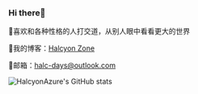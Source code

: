 ### Hi there👋

🤳喜欢和各种性格的人打交道，从别人眼中看看更大的世界

👀我的博客：[Halcyon Zone](https://halc.top)

📧邮箱：halc-days@outlook.com

![HalcyonAzure's GitHub stats](https://github-readme-stats.vercel.app/api?username=HalcyonAzure&show_icons=true&theme=gruvbox)
